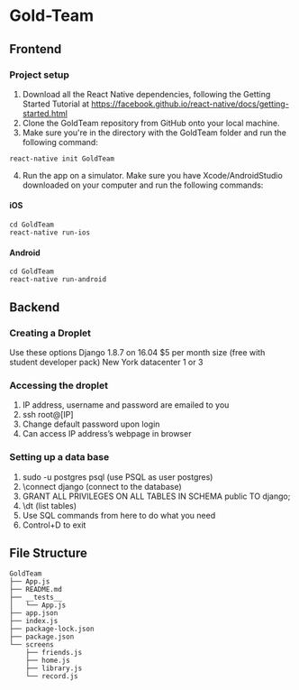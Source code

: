 # Gold-Team

## Frontend
### Project setup

1. Download all the React Native dependencies, following the Getting Started Tutorial at https://facebook.github.io/react-native/docs/getting-started.html
2. Clone the GoldTeam repository from GitHub onto your local machine.
3. Make sure you're in the directory with the GoldTeam folder and run the following command:
```
react-native init GoldTeam
```
4. Run the app on a simulator. Make sure you have Xcode/AndroidStudio downloaded on your computer and run the following commands:

#### iOS
```
cd GoldTeam
react-native run-ios
```

#### Android
```
cd GoldTeam
react-native run-android
```

## Backend
### Creating a Droplet
Use these options
  Django 1.8.7 on 16.04
  $5 per month size (free with student developer pack)
  New York datacenter 1 or 3

### Accessing the droplet
1. IP address, username and password are emailed to you
2. ssh root@[IP]
3. Change default password upon login
4. Can access IP address’s webpage in browser


### Setting up a data base
1. sudo -u postgres psql (use PSQL as user postgres)
2. \connect django (connect to the database)
3. GRANT ALL PRIVILEGES ON ALL TABLES IN SCHEMA public TO django;
4. \dt (list tables)
5. Use SQL commands from here to do what you need
6. Control+D to exit

## File Structure
    GoldTeam
    ├── App.js
    ├── README.md
    ├── __tests__
    │   └── App.js
    ├── app.json
    ├── index.js
    ├── package-lock.json
    ├── package.json
    └── screens
        ├── friends.js
        ├── home.js
        ├── library.js
        └── record.js

